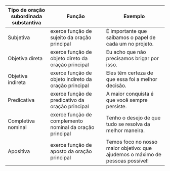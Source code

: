 
| **Tipo de oração subordinada  <br>substantiva** | **Função**                                               | **Exemplo**                                                                    |
| ----------------------------------------------- | -------------------------------------------------------- | ------------------------------------------------------------------------------ |
| Subjetiva                                       | exerce função de sujeito da oração principal             | É importante que saibamos o papel de cada um no projeto.                       |
| Objetiva direta                                 | exerce função de objeto direto da oração principal       | Eu acho que não precisamos brigar por isso.                                    |
| Objetiva indireta                               | exerce função de objeto indireto da oração principal     | Eles têm certeza de que essa foi a melhor decisão.                             |
| Predicativa                                     | exerce função de predicativo da oração principal         | A maior conquista é que você sempre persiste.                                  |
| Completiva nominal                              | exerce função de complemento nominal da oração principal | Tenho o desejo de que tudo se resolva da melhor maneira.                       |
| Apositiva                                       | exerce função de aposto da oração principal              | Temos foco no nosso maior objetivo: que ajudemos o máximo de pessoas possível! |